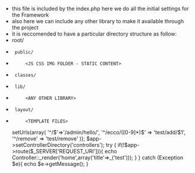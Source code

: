 * this file is included by the index.php here we do all the initial settings for the Framework
 * also here we can include any other library to make it available through the project
 * it is reccomended to have a particular directory structure as follow:
 * 	root/
 *		public/
 *			<JS CSS IMG FOLDER - STATIC CONTENT>
 *		classes/
 *		lib/
 *			<ANY OTHER LIBRARY>
 *		layout/
 *			<TEMPLATE FILES>
	
	
	<?php
	session_start();

	require_once("../miniVC.php");

	if(DEBUG){
		error_reporting(E_ERROR | E_WARNING | E_PARSE);
	}else{
		error_reporting(0);
	}

	miniVC::$debug = true;
	$app = miniVC::getInstance();

	$app->setUrls(array(
		'^/$'=>'/admin/hello/',
		'^/ecco/([0-9]*)$' => 'test/add/$1',
		'^/remove' => 'test/remove'
	));
	$app->setControllerDirectory('controllers');

	try {
		if(!$app->route($_SERVER['REQUEST_URI'])){	
			echo Controller::_render('home',array('title'=>_('test')));
		}
	} catch (Exception $e){
		echo $e->getMessage();
	}
